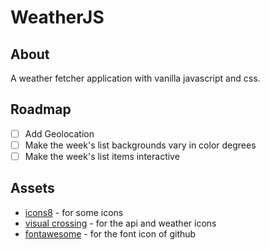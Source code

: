 # WeatherJS

## About

A weather fetcher application with vanilla javascript and css.

## Roadmap

- [ ] Add Geolocation 
- [ ] Make the week's list backgrounds vary in color degrees
- [ ] Make the week's list items interactive

## Assets

- [icons8](https://icons8.com) - for some icons
- [visual crossing](https://visualcrossing.com) - for the api and weather icons
- [fontawesome](https://fontawesome.com) - for the font icon of github
